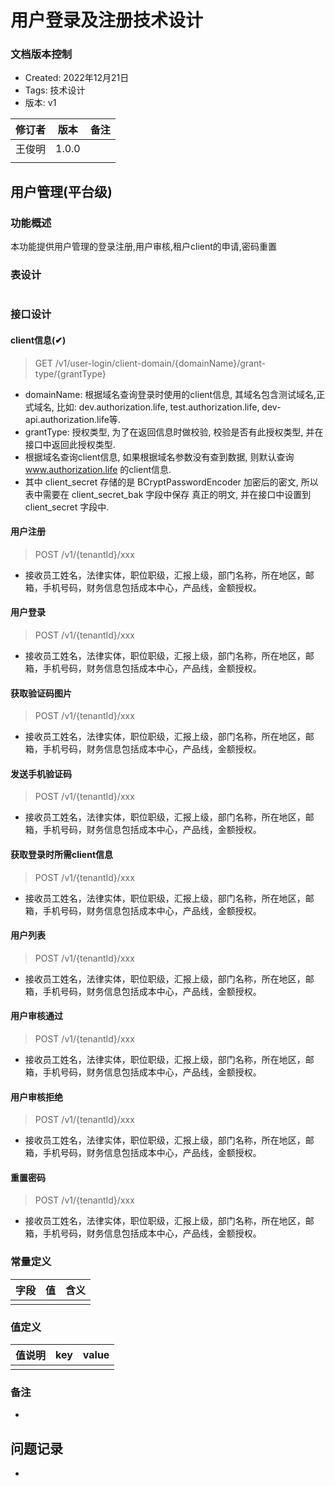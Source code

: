 # 用户登录及注册技术设计

### 文档版本控制

- Created: 2022年12月21日
- Tags: 技术设计
- 版本: v1

| 修订者 | 版本  | 备注 |
|-----| ----- | ---- |
| 王俊明 | 1.0.0 |    |
|     |       |      |

## 用户管理(平台级)

### 功能概述

本功能提供用户管理的登录注册,用户审核,租户client的申请,密码重置

### 表设计

```sql
```

### 接口设计

#### client信息(✔)

> GET /v1/user-login/client-domain/{domainName}/grant-type/{grantType}

- domainName: 根据域名查询登录时使用的client信息, 其域名包含测试域名,正式域名, 比如: dev.authorization.life, test.authorization.life, dev-api.authorization.life等.
- grantType: 授权类型, 为了在返回信息时做校验, 校验是否有此授权类型, 并在接口中返回此授权类型. 
- 根据域名查询client信息, 如果根据域名参数没有查到数据, 则默认查询 www.authorization.life 的client信息.
- 其中 client_secret 存储的是 BCryptPasswordEncoder 加密后的密文, 所以表中需要在 client_secret_bak 字段中保存 真正的明文, 并在接口中设置到 client_secret 字段中.

#### 用户注册

> POST /v1/{tenantId}/xxx

- 接收员工姓名，法律实体，职位职级，汇报上级，部门名称，所在地区，邮箱，手机号码，财务信息包括成本中心，产品线，金额授权。

#### 用户登录

> POST /v1/{tenantId}/xxx

- 接收员工姓名，法律实体，职位职级，汇报上级，部门名称，所在地区，邮箱，手机号码，财务信息包括成本中心，产品线，金额授权。

#### 获取验证码图片

> POST /v1/{tenantId}/xxx

- 接收员工姓名，法律实体，职位职级，汇报上级，部门名称，所在地区，邮箱，手机号码，财务信息包括成本中心，产品线，金额授权。

#### 发送手机验证码

> POST /v1/{tenantId}/xxx

- 接收员工姓名，法律实体，职位职级，汇报上级，部门名称，所在地区，邮箱，手机号码，财务信息包括成本中心，产品线，金额授权。

#### 获取登录时所需client信息

> POST /v1/{tenantId}/xxx

- 接收员工姓名，法律实体，职位职级，汇报上级，部门名称，所在地区，邮箱，手机号码，财务信息包括成本中心，产品线，金额授权。

#### 用户列表

> POST /v1/{tenantId}/xxx

- 接收员工姓名，法律实体，职位职级，汇报上级，部门名称，所在地区，邮箱，手机号码，财务信息包括成本中心，产品线，金额授权。

#### 用户审核通过

> POST /v1/{tenantId}/xxx

- 接收员工姓名，法律实体，职位职级，汇报上级，部门名称，所在地区，邮箱，手机号码，财务信息包括成本中心，产品线，金额授权。

#### 用户审核拒绝

> POST /v1/{tenantId}/xxx

- 接收员工姓名，法律实体，职位职级，汇报上级，部门名称，所在地区，邮箱，手机号码，财务信息包括成本中心，产品线，金额授权。

#### 重置密码

> POST /v1/{tenantId}/xxx

- 接收员工姓名，法律实体，职位职级，汇报上级，部门名称，所在地区，邮箱，手机号码，财务信息包括成本中心，产品线，金额授权。

### 常量定义

| 字段 | 值   | 含义 |
| ---- | ---- | ---- |
|      |      |      |

### 值定义

| 值说明 | key  | value |
| ------ | ---- | ----- |
|        |      |       |

### 备注

- 

## 问题记录

- 
